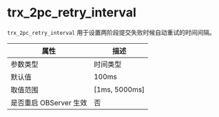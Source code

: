 trx_2pc_retry_interval
===========================================

`trx_2pc_retry_interval` 用于设置两阶段提交失败时候自动重试的时间间隔。

|      **属性**      |     **描述**      |
|------------------|-----------------|
| 参数类型             | 时间类型            |
| 默认值              | 100ms           |
| 取值范围             | \[1ms, 5000ms\] |
| 是否重启 OBServer 生效 | 否               |
